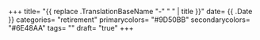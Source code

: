 +++
title= "{{ replace .TranslationBaseName "-" " " | title }}"
date= {{ .Date }}
categories= "retirement"
primarycolors= "#9D50BB"
secondarycolors= "#6E48AA"
tags= ""
draft= "true"
+++